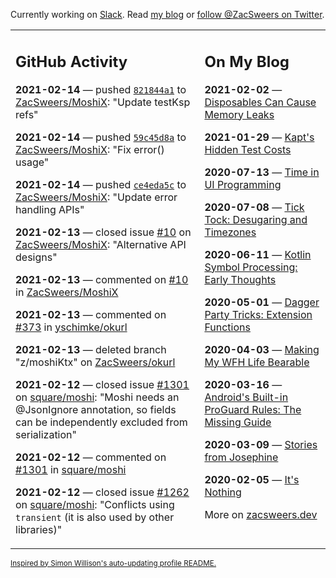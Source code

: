Currently working on [Slack](https://slack.com/). Read [my blog](https://zacsweers.dev/) or [follow @ZacSweers on Twitter](https://twitter.com/ZacSweers).

<table><tr><td valign="top" width="60%">

## GitHub Activity
<!-- githubActivity starts -->
**2021-02-14** — pushed [`821844a1`](https://github.com/ZacSweers/MoshiX/commit/821844a1b59bd5dadd723dc497bc6a0e68644448) to [ZacSweers/MoshiX](https://api.github.com/repos/ZacSweers/MoshiX): "Update testKsp refs"

**2021-02-14** — pushed [`59c45d8a`](https://github.com/ZacSweers/MoshiX/commit/59c45d8a5037620bfb7540a78ca7d9dfaa5ae52c) to [ZacSweers/MoshiX](https://api.github.com/repos/ZacSweers/MoshiX): "Fix error() usage"

**2021-02-14** — pushed [`ce4eda5c`](https://github.com/ZacSweers/MoshiX/commit/ce4eda5c927b0cf263a0531fd37aac25ab0189e3) to [ZacSweers/MoshiX](https://api.github.com/repos/ZacSweers/MoshiX): "Update error handling APIs"

**2021-02-13** — closed issue [#10](https://api.github.com/repos/ZacSweers/MoshiX/issues/10) on [ZacSweers/MoshiX](https://api.github.com/repos/ZacSweers/MoshiX): "Alternative API designs"

**2021-02-13** — commented on [#10](https://github.com/ZacSweers/MoshiX/issues/10#issuecomment-778725220) in [ZacSweers/MoshiX](https://api.github.com/repos/ZacSweers/MoshiX)

**2021-02-13** — commented on [#373](https://github.com/yschimke/okurl/pull/373#issuecomment-778680685) in [yschimke/okurl](https://api.github.com/repos/yschimke/okurl)

**2021-02-13** — deleted branch "z/moshiKtx" on [ZacSweers/okurl](https://api.github.com/repos/ZacSweers/okurl)

**2021-02-12** — closed issue [#1301](https://api.github.com/repos/square/moshi/issues/1301) on [square/moshi](https://api.github.com/repos/square/moshi): "Moshi needs an @JsonIgnore annotation, so fields can be independently excluded from serialization"

**2021-02-12** — commented on [#1301](https://github.com/square/moshi/issues/1301#issuecomment-778369958) in [square/moshi](https://api.github.com/repos/square/moshi)

**2021-02-12** — closed issue [#1262](https://api.github.com/repos/square/moshi/issues/1262) on [square/moshi](https://api.github.com/repos/square/moshi): "Conflicts using `transient` (it is also used by other libraries)"
<!-- githubActivity ends -->
</td><td valign="top" width="40%">

## On My Blog
<!-- blog starts -->
**2021-02-02** — [Disposables Can Cause Memory Leaks](https://www.zacsweers.dev/disposables-can-cause-memory-leaks/)

**2021-01-29** — [Kapt's Hidden Test Costs](https://www.zacsweers.dev/kapts-hidden-test-costs/)

**2020-07-13** — [Time in UI Programming](https://www.zacsweers.dev/time-in-ui/)

**2020-07-08** — [Tick Tock: Desugaring and Timezones](https://www.zacsweers.dev/ticktock-desugaring-timezones/)

**2020-06-11** — [Kotlin Symbol Processing: Early Thoughts](https://www.zacsweers.dev/kotlin-symbol-processor-early-thoughts/)

**2020-05-01** — [Dagger Party Tricks: Extension Functions](https://www.zacsweers.dev/dagger-party-tricks-extension-functions/)

**2020-04-03** — [Making My WFH Life Bearable](https://www.zacsweers.dev/making-wfh-life-bearable/)

**2020-03-16** — [Android's Built-in ProGuard Rules: The Missing Guide](https://www.zacsweers.dev/android-proguard-rules/)

**2020-03-09** — [Stories from Josephine](https://www.zacsweers.dev/stories-from-josephine/)

**2020-02-05** — [It's Nothing](https://www.zacsweers.dev/its-nothing/)
<!-- blog ends -->
More on [zacsweers.dev](https://zacsweers.dev/)
</td></tr></table>

<sub><a href="https://simonwillison.net/2020/Jul/10/self-updating-profile-readme/">Inspired by Simon Willison's auto-updating profile README.</a></sub>